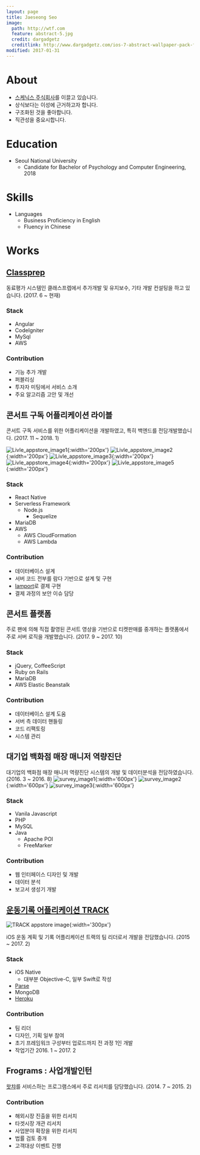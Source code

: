```yaml
---
layout: page
title: Jaeseong Seo
image:
  path: http://wtf.com
  feature: abstract-5.jpg
  credit: dargadgetz
  creditlink: http://www.dargadgetz.com/ios-7-abstract-wallpaper-pack-for-iphone-5-and-ipod-touch-retina/
modified: 2017-01-31
---
```


# About
* [스케닉스 주식회사](http://www.schenics.com)를 이끌고 있습니다.
* 상식보다는 이성에 근거하고자 합니다.
* 구조화된 것을 좋아합니다.
* 직관성을 중요시합니다.


# Education
* Seoul National University
  * Candidate for Bachelor of Psychology and Computer Engineering, 2018

# Skills
* Languages
  * Business Proficiency in English
  * Fluency in Chinese

# Works

## [Classprep](http://www.theclassprep.com/)

동료평가 시스템인 클래스프렙에서 추가개발 및 유지보수, 기타 개발
컨설팅을 하고 있습니다. (2017. 6 ~ 현재)

### Stack
* Angular
* CodeIgniter
* MySql
* AWS

### Contribution
* 기능 추가 개발
* 퍼블리싱
* 투자자 미팅에서 서비스 소개
* 주요 알고리즘 고안 및 개선

## 콘서트 구독 어플리케이션 라이블
콘서트 구독 서비스를 위한 어플리케이션을 개발하였고, 특히 백엔드를 전담개발했습니다.
(2017. 11 ~ 2018. 1)

![Livle_appstore_image1](/images/livle1.jpg){:width='200px'}
![Livle_appstore_image2](/images/livle2.jpg){:width='200px'}
![Livle_appstore_image3](/images/livle3.jpg){:width='200px'}
![Livle_appstore_image4](/images/livle4.jpg){:width='200px'}
![Livle_appstore_image5](/images/livle5.jpg){:width='200px'}

### Stack
* React Native
* Serverless Framework
  * Node.js
    * Sequelize
* MariaDB
* AWS
  * AWS CloudFormation
  * AWS Lambda

### Contribution
* 데이터베이스 설계
* 서버 코드 전부를 람다 기반으로 설계 및 구현
* [Iamport](http://www.iamport.kr/)로 결제 구현
* 결제 과정의 보안 이슈 담당

## 콘서트 플랫폼
주로 팬에 의해 직접 촬영된 콘서트 영상을 기반으로 티켓판매를 중개하는 플랫폼에서 주로 서버 로직을 개발했습니다. (2017. 9 ~ 2017. 10)

### Stack
* jQuery, CoffeeScript
* Ruby on Rails
* MariaDB
* AWS Elastic Beanstalk

### Contribution
* 데이터베이스 설계 도움
* 서버 측 데이터 핸들링
* 코드 리팩토링
* 시스템 관리

## 대기업 백화점 매장 매니저 역량진단
대기업의 백화점 매장 매니저 역량진단 시스템의 개발 및 데이터분석을
전담하였습니다. (2016. 3 ~ 2016. 8)
![survey_image1](/images/survey1.png){:width='600px'}
![survey_image2](/images/survey2.png){:width='600px'}
![survey_image3](/images/survey3.png){:width='600px'}

### Stack
* Vanila Javascript
* PHP
* MySQL
* Java
  * Apache POI
  * FreeMarker

### Contribution
* 웹 인터페이스 디자인 및 개발
* 데이터 분석
* 보고서 생성기 개발

## [운동기록 어플리케이션 TRACK](https://itunes.apple.com/kr/app/track-%ED%8A%B8%EB%9E%99-%EC%9A%B4%EB%8F%99%EA%B3%84%ED%9A%8D%EA%B3%BC-%EC%9A%B4%EB%8F%99%EA%B8%B0%EB%A1%9D/id1136792370)
![TRACK appstore image](/images/track_appstore2.jpg){:width='300px'}

iOS 운동 계획 및 기록 어플리케이션 트랙의 팀 리더로서 개발을
전담했습니다. (2015 ~ 2017. 2)

### Stack
* iOS Native
  * 대부분 Objective-C, 일부 Swift로 작성
* [Parse](http://parseplatform.org/)
* MongoDB
* [Heroku](https://www.heroku.com/)

### Contribution
* 팀 리더
* 디자인, 기획 일부 참여
* 초기 프레임워크 구성부터 업로드까지 전 과정 1인 개발
* 작업기간 2016. 1 ~ 2017. 2

## Frograms : 사업개발인턴
[왓챠](https://watcha.net/)를 서비스하는 프로그램스에서 주로 리서치를
담당했습니다. (2014. 7 ~ 2015. 2)

### Contribution
* 해외시장 진출을 위한 리서치
* 타겟시장 개관 리서치
* 사업분야 확장을 위한 리서치
* 법률 검토 중개
* 고객대상 이벤트 진행
